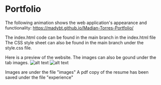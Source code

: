 # Portfolio
The following animation shows the web application's appearance and functionality:
https://madybt.github.io/Madian-Torres-Portfolio/

The index.html code can be found in the main branch in the index.html file
The CSS style sheet can also be found in the main branch under the style.css file.

Here is a preview of the website. The images can also be gound under the tab images.
![alt text](image-1.png)
![alt text](image.png)


Images are under the file "images"
A pdf copy of the resume has been saved under the file "experience"
